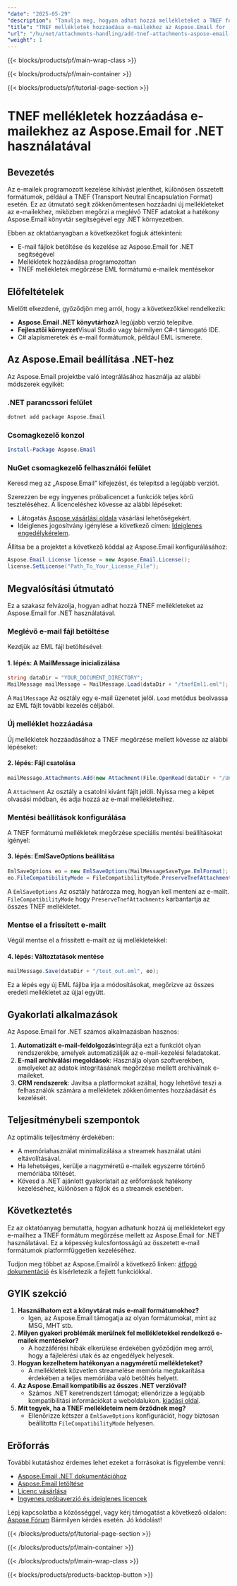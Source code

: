 ```yaml
---
"date": "2025-05-29"
"description": "Tanulja meg, hogyan adhat hozzá mellékleteket a TNEF formátum megőrzése mellett az Aspose.Email for .NET használatával. Kövesse ezt a lépésről lépésre szóló útmutatót az e-mail mellékletek hatékony kezeléséhez."
"title": "TNEF mellékletek hozzáadása e-mailekhez az Aspose.Email for .NET használatával"
"url": "/hu/net/attachments-handling/add-tnef-attachments-aspose-email-net/"
"weight": 1
---
```


{{< blocks/products/pf/main-wrap-class >}}

{{< blocks/products/pf/main-container >}}

{{< blocks/products/pf/tutorial-page-section >}}
# TNEF mellékletek hozzáadása e-mailekhez az Aspose.Email for .NET használatával

## Bevezetés

Az e-mailek programozott kezelése kihívást jelenthet, különösen összetett formátumok, például a TNEF (Transport Neutral Encapsulation Format) esetén. Ez az útmutató segít zökkenőmentesen hozzáadni új mellékleteket az e-mailekhez, miközben megőrzi a meglévő TNEF adatokat a hatékony Aspose.Email könyvtár segítségével egy .NET környezetben.

Ebben az oktatóanyagban a következőket fogjuk áttekinteni:
- E-mail fájlok betöltése és kezelése az Aspose.Email for .NET segítségével
- Mellékletek hozzáadása programozottan
- TNEF mellékletek megőrzése EML formátumú e-mailek mentésekor

## Előfeltételek

Mielőtt elkezdené, győződjön meg arról, hogy a következőkkel rendelkezik:
- **Aspose.Email .NET könyvtárhoz**A legújabb verzió telepítve.
- **Fejlesztői környezet**Visual Studio vagy bármilyen C#-t támogató IDE.
- C# alapismeretek és e-mail formátumok, például EML ismerete.

## Az Aspose.Email beállítása .NET-hez

Az Aspose.Email projektbe való integrálásához használja az alábbi módszerek egyikét:

### .NET parancssori felület
```bash
dotnet add package Aspose.Email
```

### Csomagkezelő konzol
```powershell
Install-Package Aspose.Email
```

### NuGet csomagkezelő felhasználói felület
Keresd meg az „Aspose.Email” kifejezést, és telepítsd a legújabb verziót.

Szerezzen be egy ingyenes próbalicencet a funkciók teljes körű teszteléséhez. A licenceléshez kövesse az alábbi lépéseket:
- Látogatás [Aspose vásárlási oldala](https://purchase.aspose.com/buy) vásárlási lehetőségekért.
- Ideiglenes jogosítvány igénylése a következő címen: [Ideiglenes engedélykérelem](https://purchase.aspose.com/temporary-license/).

Állítsa be a projektet a következő kóddal az Aspose.Email konfigurálásához:
```csharp
Aspose.Email.License license = new Aspose.Email.License();
license.SetLicense("Path_To_Your_License_File");
```

## Megvalósítási útmutató

Ez a szakasz felvázolja, hogyan adhat hozzá TNEF mellékleteket az Aspose.Email for .NET használatával.

### Meglévő e-mail fájl betöltése

Kezdjük az EML fájl betöltésével:

#### 1. lépés: A MailMessage inicializálása
```csharp
string dataDir = "YOUR_DOCUMENT_DIRECTORY";
MailMessage mailMessage = MailMessage.Load(dataDir + "/tnefEml1.eml");
```
A `MailMessage` Az osztály egy e-mail üzenetet jelöl. `Load` metódus beolvassa az EML fájlt további kezelés céljából.

### Új melléklet hozzáadása

Új mellékletek hozzáadásához a TNEF megőrzése mellett kövesse az alábbi lépéseket:

#### 2. lépés: Fájl csatolása
```csharp
mailMessage.Attachments.Add(new Attachment(File.OpenRead(dataDir + "/Untitled.jpg"), "Untitled.jpg", "image/jpg"));
```
A `Attachment` Az osztály a csatolni kívánt fájlt jelöli. Nyissa meg a képet olvasási módban, és adja hozzá az e-mail mellékleteihez.

### Mentési beállítások konfigurálása

A TNEF formátumú mellékletek megőrzése speciális mentési beállításokat igényel:

#### 3. lépés: EmlSaveOptions beállítása
```csharp
EmlSaveOptions eo = new EmlSaveOptions(MailMessageSaveType.EmlFormat);
eo.FileCompatibilityMode = FileCompatibilityMode.PreserveTnefAttachments;
```
A `EmlSaveOptions` Az osztály határozza meg, hogyan kell menteni az e-mailt. `FileCompatibilityMode` hogy `PreserveTnefAttachments` karbantartja az összes TNEF mellékletet.

### Mentse el a frissített e-mailt

Végül mentse el a frissített e-mailt az új mellékletekkel:

#### 4. lépés: Változtatások mentése
```csharp
mailMessage.Save(dataDir + "/test_out.eml", eo);
```
Ez a lépés egy új EML fájlba írja a módosításokat, megőrizve az összes eredeti mellékletet az újjal együtt.

## Gyakorlati alkalmazások

Az Aspose.Email for .NET számos alkalmazásban hasznos:
1. **Automatizált e-mail-feldolgozás**Integrálja ezt a funkciót olyan rendszerekbe, amelyek automatizálják az e-mail-kezelési feladatokat.
2. **E-mail archiválási megoldások**: Használja olyan szoftverekben, amelyeket az adatok integritásának megőrzése mellett archiválnak e-maileket.
3. **CRM rendszerek**: Javítsa a platformokat azáltal, hogy lehetővé teszi a felhasználók számára a mellékletek zökkenőmentes hozzáadását és kezelését.

## Teljesítménybeli szempontok

Az optimális teljesítmény érdekében:
- A memóriahasználat minimalizálása a streamek használat utáni eltávolításával.
- Ha lehetséges, kerülje a nagyméretű e-mailek egyszerre történő memóriába töltését.
- Kövesd a .NET ajánlott gyakorlatait az erőforrások hatékony kezeléséhez, különösen a fájlok és a streamek esetében.

## Következtetés

Ez az oktatóanyag bemutatta, hogyan adhatunk hozzá új mellékleteket egy e-mailhez a TNEF formátum megőrzése mellett az Aspose.Email for .NET használatával. Ez a képesség kulcsfontosságú az összetett e-mail formátumok platformfüggetlen kezeléséhez.

Tudjon meg többet az Aspose.Emailről a következő linken: [átfogó dokumentáció](https://reference.aspose.com/email/net/) és kísérletezik a fejlett funkciókkal.

## GYIK szekció

1. **Használhatom ezt a könyvtárat más e-mail formátumokhoz?**
   - Igen, az Aspose.Email támogatja az olyan formátumokat, mint az MSG, MHT stb.
2. **Milyen gyakori problémák merülnek fel mellékletekkel rendelkező e-mailek mentésekor?**
   - A hozzáférési hibák elkerülése érdekében győződjön meg arról, hogy a fájlelérési utak és az engedélyek helyesek.
3. **Hogyan kezelhetem hatékonyan a nagyméretű mellékleteket?**
   - A mellékletek közvetlen streamelése memória megtakarítása érdekében a teljes memóriába való betöltés helyett.
4. **Az Aspose.Email kompatibilis az összes .NET verzióval?**
   - Számos .NET keretrendszert támogat; ellenőrizze a legújabb kompatibilitási információkat a weboldalukon. [kiadási oldal](https://releases.aspose.com/email/net/).
5. **Mit tegyek, ha a TNEF mellékleteim nem őrződnek meg?**
   - Ellenőrizze kétszer a `EmlSaveOptions` konfigurációt, hogy biztosan beállította `FileCompatibilityMode` helyesen.

## Erőforrás

További kutatáshoz érdemes lehet ezeket a forrásokat is figyelembe venni:
- [Aspose.Email .NET dokumentációhoz](https://reference.aspose.com/email/net/)
- [Aspose.Email letöltése](https://releases.aspose.com/email/net/)
- [Licenc vásárlása](https://purchase.aspose.com/buy)
- [Ingyenes próbaverzió és ideiglenes licencek](https://releases.aspose.com/email/net/)

Lépj kapcsolatba a közösséggel, vagy kérj támogatást a következő oldalon: [Aspose Fórum](https://forum.aspose.com/c/email/10) Bármilyen kérdés esetén. Jó kódolást!

{{< /blocks/products/pf/tutorial-page-section >}}

{{< /blocks/products/pf/main-container >}}

{{< /blocks/products/pf/main-wrap-class >}}

{{< blocks/products/products-backtop-button >}}